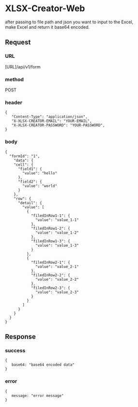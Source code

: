 # XLSX-Creator-Web
after passing to file path and json you want to input to the Excel,  
make Excel and return it base64 encoded.

## Request
### URL
[URL]/api/v1/form

### method
POST

### header
```
{
   "Content-Type": "application/json",
   "X-XLSX-CREATOR-EMAIL": "YOUR-EMAIL",
   "X-XLSX-CREATOR-PASSWORD": "YOUR-PASSWORD",
}
```

### body
```
{
  "formId": "1",
    "data": {
    "cell": {
      "field1": {
        "value": "hello"
      },
      "field2": {
        "value": "world"
      }
    },
    "row": {
      "detail": {
        "value": [
          {
            "filedInRow1-1": {
              "value": "value_1-1"
            },
            "filedInRow1-2": {
              "value": "value_1-2"
            },
            "filedInRow1-3": {
              "value": "value_1-3"
            }
          },
          {
            "filedInRow2-1": {
              "value": "value_2-1"
            },
            "filedInRow2-2": {
              "value": "value_2-2"
            },
            "filedInRow2-3": {
              "value": "value_2-3"
            }
          }
        ]
      }
    }
  }
}
```

## Response
### success
```
{
   base64: "base64 encoded data"
}
```

### error
```
{
   message: "error message"
}
```

